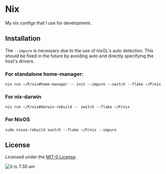 # Nix
My nix configs that I use for development.

## Installation
The `--impure` is necessary due to the use of nixGL's auto detection. This should be
fixed in the future by avoiding auto and directly specifying the host's drivers.

### For standalone home-manager:
```
nix run ~/P/nix#home-manager -- init --impure --switch --flake ~/P/nix
```
### For nix-darwin
```
nix run ~/P/nix#darwin-rebuild -- switch --flake ~/P/nix
```
### For NixOS
```
sudo nixos-rebuild switch --flake ~/P/nix --impure
```

## License
Licensed under the [MIT-0 License](LICENSE-MIT-0).

![it is 7:30 am](https://i.kym-cdn.com/photos/images/original/001/718/138/147.jpg)

